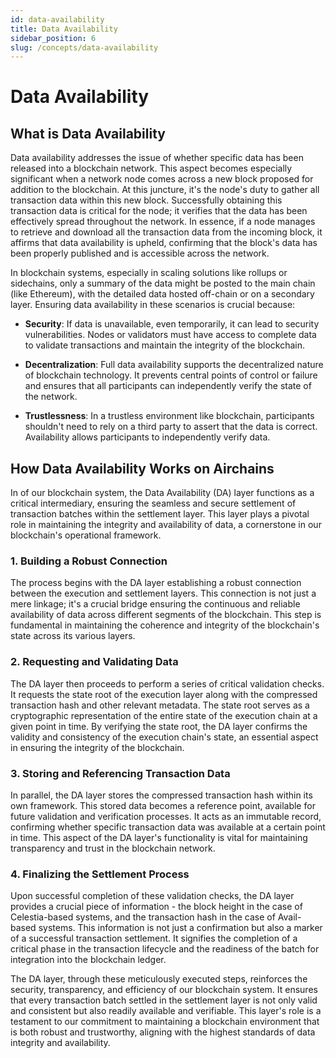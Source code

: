 ```yaml
---
id: data-availability
title: Data Availability
sidebar_position: 6
slug: /concepts/data-availability
---
```


# Data Availability

## What is Data Availability

Data availability addresses the issue of whether specific data has been released into a blockchain network. This aspect becomes especially significant when a network node comes across a new block proposed for addition to the blockchain. At this juncture, it's the node's duty to gather all transaction data within this new block. Successfully obtaining this transaction data is critical for the node; it verifies that the data has been effectively spread throughout the network. In essence, if a node manages to retrieve and download all the transaction data from the incoming block, it affirms that data availability is upheld, confirming that the block's data has been properly published and is accessible across the network.

In blockchain systems, especially in scaling solutions like rollups or sidechains, only a summary of the data might be posted to the main chain (like Ethereum), with the detailed data hosted off-chain or on a secondary layer. Ensuring data availability in these scenarios is crucial because:

- **Security**: If data is unavailable, even temporarily, it can lead to security vulnerabilities. Nodes or validators must have access to complete data to validate transactions and maintain the integrity of the blockchain.

- **Decentralization**: Full data availability supports the decentralized nature of blockchain technology. It prevents central points of control or failure and ensures that all participants can independently verify the state of the network.

- **Trustlessness**: In a trustless environment like blockchain, participants shouldn't need to rely on a third party to assert that the data is correct. Availability allows participants to independently verify data.

## How Data Availability Works on Airchains

In of our blockchain system, the Data Availability (DA) layer functions as a critical intermediary, ensuring the seamless and secure settlement of transaction batches within the settlement layer. This layer plays a pivotal role in maintaining the integrity and availability of data, a cornerstone in our blockchain's operational framework.

### 1. Building a Robust Connection

The process begins with the DA layer establishing a robust connection between the execution and settlement layers. This connection is not just a mere linkage; it's a crucial bridge ensuring the continuous and reliable availability of data across different segments of the blockchain. This step is fundamental in maintaining the coherence and integrity of the blockchain's state across its various layers.

### 2. Requesting and Validating Data

The DA layer then proceeds to perform a series of critical validation checks. It requests the state root of the execution layer along with the compressed transaction hash and other relevant metadata. The state root serves as a cryptographic representation of the entire state of the execution chain at a given point in time. By verifying the state root, the DA layer confirms the validity and consistency of the execution chain's state, an essential aspect in ensuring the integrity of the blockchain.

### 3. Storing and Referencing Transaction Data

In parallel, the DA layer stores the compressed transaction hash within its own framework. This stored data becomes a reference point, available for future validation and verification processes. It acts as an immutable record, confirming whether specific transaction data was available at a certain point in time. This aspect of the DA layer's functionality is vital for maintaining transparency and trust in the blockchain network.

### 4. Finalizing the Settlement Process

Upon successful completion of these validation checks, the DA layer provides a crucial piece of information - the block height in the case of Celestia-based systems, and the transaction hash in the case of Avail-based systems. This information is not just a confirmation but also a marker of a successful transaction settlement. It signifies the completion of a critical phase in the transaction lifecycle and the readiness of the batch for integration into the blockchain ledger.

The DA layer, through these meticulously executed steps, reinforces the security, transparency, and efficiency of our blockchain system. It ensures that every transaction batch settled in the settlement layer is not only valid and consistent but also readily available and verifiable. This layer's role is a testament to our commitment to maintaining a blockchain environment that is both robust and trustworthy, aligning with the highest standards of data integrity and availability.
